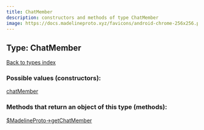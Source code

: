 ```yaml
---
title: ChatMember
description: constructors and methods of type ChatMember
image: https://docs.madelineproto.xyz/favicons/android-chrome-256x256.png
---
```

## Type: ChatMember  
[Back to types index](index.md)



### Possible values (constructors):

[chatMember](../constructors/chatMember.md)  



### Methods that return an object of this type (methods):

[$MadelineProto->getChatMember](../methods/getChatMember.md)  



